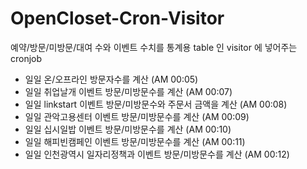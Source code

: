 # OpenCloset-Cron-Visitor #

예약/방문/미방문/대여 수와 이벤트 수치를 통계용 table 인 visitor 에 넣어주는 cronjob

- 일일 온/오프라인 방문자수를 계산 (AM 00:05)
- 일일 취업날개 이벤트 방문/미방문수를 계산 (AM 00:07)
- 일일 linkstart 이벤트 방문/미방문수와 주문서 금액을 계산 (AM 00:08)
- 일일 관악고용센터 이벤트 방문/미방문수를 계산 (AM 00:09)
- 일일 십시일밥 이벤트 방문/미방문수를 계산 (AM 00:10)
- 일일 해피빈캠페인 이벤트 방문/미방문수를 계산 (AM 00:11)
- 일일 인천광역시 일자리정책과 이벤트 방문/미방문수를 계산 (AM 00:12)
